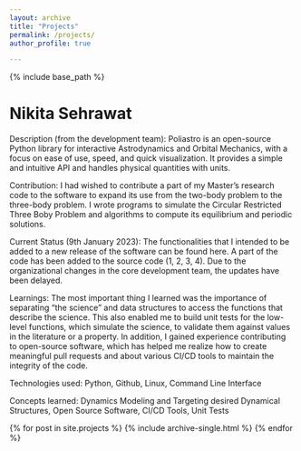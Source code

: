```yaml
---
layout: archive
title: "Projects"
permalink: /projects/
author_profile: true

---
```


{% include base_path %}

Nikita Sehrawat
=====

Description (from the development team): Poliastro is an open-source Python library for interactive Astrodynamics and Orbital Mechanics, with a focus on ease of use, speed, and quick visualization. It provides a simple and intuitive API and handles physical quantities with units.

Contribution: I had wished to contribute a part of my Master’s research code to the software to expand its use from the two-body problem to the three-body problem. I wrote programs to simulate the Circular Restricted Three Boby Problem and algorithms to compute its equilibrium and periodic solutions.

Current Status (9th January 2023): The functionalities that I intended to be added to a new release of the software can be found here. A part of the code has been added to the source code (1, 2, 3, 4). Due to the organizational changes in the core development team, the updates have been delayed.

Learnings: The most important thing I learned was the importance of separating “the science” and data structures to access the functions that describe the science. This also enabled me to build unit tests for the low-level functions, which simulate the science, to validate them against values in the literature or a property. In addition, I gained experience contributing to open-source software, which has helped me realize how to create meaningful pull requests and about various CI/CD tools to maintain the integrity of the code.

Technologies used: Python, Github, Linux, Command Line Interface

Concepts learned: Dynamics Modeling and Targeting desired Dynamical Structures, Open Source Software, CI/CD Tools, Unit Tests 

{% for post in site.projects %}
  {% include archive-single.html %}
{% endfor %}